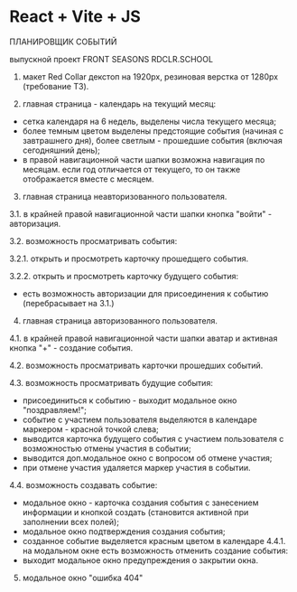 # React + Vite + JS

ПЛАНИРОВЩИК СОБЫТИЙ  

выпускной проект FRONT SEASONS RDCLR.SCHOOL  

1. макет Red Collar декстоп на 1920px, резиновая верстка от 1280px (требование ТЗ).  

2. главная страница - календарь на текущий месяц:
- сетка календаря на 6 недель, выделены числа текущего месяца;
- более темным цветом выделены предстоящие события (начиная с завтрашнего дня), более светлым - прошедшие события (включая сегодняшний день);
- в правой навигационной части шапки возможна навигация по месяцам. если год отличается от текущего, то он также отображается вместе с месяцем.  

3. главная страница неавторизованного пользователя.  

3.1. в крайней правой навигационной части шапки кнопка "войти" - авторизация.  

3.2. возможность просматривать события:  

3.2.1. открыть и просмотреть карточку прошедщего события.  

3.2.2. открыть и просмотреть карточку будущего события:
- есть возможность авторизации для присоединения к событию (перебрасывает на 3.1.)    


4. главная страница авторизованного пользователя.  

4.1. в крайней правой навигационной части шапки аватар и активная кнопка "+" - создание события.  

4.2. возможность просматривать карточки прошедших событий.  

4.3. возможность просматривать будущие события:
- присоединиться к событию - выходит модальное окно "поздравляем!";
- событие с участием пользователя выделяются в календаре маркером - красной точкой слева;
- выводится карточка будущего события с участием пользователя с возможностью отмены участия в событии;
- выводится доп.модальное окно с вопросом об отмене участия;
- при отмене участия удаляется маркер участия в событии.  

4.4. возможность создавать событие:
- модальное окно - карточка создания события с занесением информации и кнопкой создать (становится активной при заполнении всех полей);
- модальное окно подтверждения создания события;
- созданное событие выделяется красным цветом в календаре
4.4.1. на модальном окне есть возможность отменить создание события:
- выходит модальное окно предупреждения о закрытии окна.  


5. модальное окно "ошибка 404"

